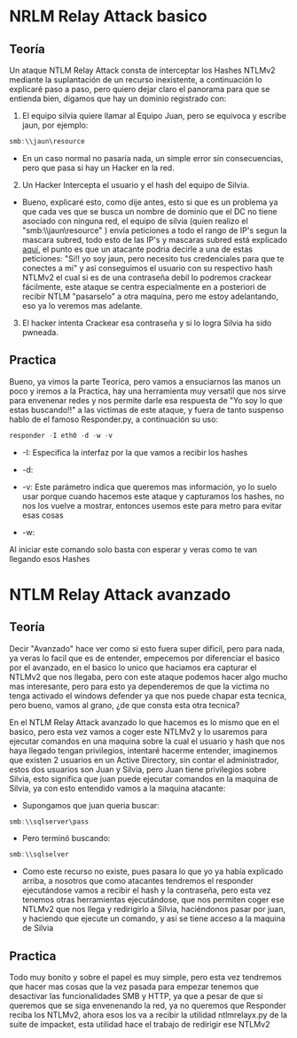 # NRLM Relay Attack basico
## Teoría

Un ataque NTLM Relay Attack consta de interceptar los Hashes NTLMv2 mediante la suplantación de un recurso inexistente, a continuación lo explicaré paso a paso, pero quiero dejar claro el panorama para que se entienda bien, digamos que hay un dominio registrado con:


1. El equipo silvia quiere llamar al Equipo Juan, pero se equivoca y escribe jaun, por ejemplo:

```java
smb:\\jaun\resource
```

- En un caso normal no pasaría nada, un simple error sin consecuencias, pero que pasa si hay un Hacker en la red.

2. Un Hacker Intercepta el usuario y el hash del equipo de Silvia.

- Bueno, explicaré esto, como dije antes, esto si que es un problema ya que cada ves que se busca un nombre de dominio que el DC no tiene asociado con ninguna red, el equipo de silvia (quien realizo el "smb:\\\\jaun\\resource" ) envía peticiones a todo el rango de IP's  segun la mascara subred, todo esto de las IP's y mascaras subred está explicado [aquí](/Redes/Direcciones%20IP/Que%20clases%20hay%20y%20como%20identificarlas), el punto es que un atacante podria decirle a una de estas peticiones: "Si!! yo soy jaun, pero necesito tus credenciales para que te conectes a mi" y asi conseguimos el usuario con su respectivo hash NTLMv2 el cual si es de una contraseña debil lo podremos crackear fácilmente, este ataque se centra especialmente en a posteriori de recibir NTLM "pasarselo" a otra maquina, pero me estoy adelantando, eso ya lo veremos mas adelante.

3. El hacker intenta Crackear esa contraseña y si lo logra Silvia ha sido pwneada.

## Practica

Bueno, ya vimos la parte Teorica, pero vamos a ensuciarnos las manos un poco y iremos a la Practica, hay una herramienta muy versatil que nos sirve para envenenar redes y nos permite darle esa respuesta de "Yo soy lo que estas buscando!!" a las victimas de este ataque, y fuera de tanto suspenso hablo de el famoso Responder.py, a continuación su uso:

```java
responder -I eth0 -d -w -v
```

- -I: Especifica la interfaz por la que vamos a recibir los hashes 

- -d:

- -v: Este parámetro indica que queremos mas información, yo lo suelo usar porque cuando hacemos este ataque y capturamos los hashes, no nos los vuelve a mostrar, entonces usemos este para metro para evitar esas cosas

- -w: 


Al iniciar este comando solo basta con esperar y veras como te van llegando esos Hashes

# NTLM Relay Attack avanzado 

## Teoría

Decir "Avanzado" hace ver como si esto fuera super dificil, pero para nada, ya veras lo facil que es de entender, empecemos por diferenciar el basico por el avanzado, en el basico lo unico que haciamos era  capturar el NTLMv2 que nos llegaba, pero con este ataque podemos hacer algo mucho mas interesante, pero para esto ya dependeremos de que la victima no tenga activado el windows defender ya que nos puede chapar esta tecnica, pero bueno, vamos al grano, ¿de que consta esta otra tecnica?

En el NTLM Relay Attack avanzado lo que hacemos es lo mismo que en el basico, pero esta vez vamos a coger este NTLMv2 y lo usaremos para ejecutar comandos en una maquina sobre la cual el usuario y hash que nos haya llegado tengan privilegios, intentaré hacerme entender, imaginemos que existen 2 usuarios en un Active Directory, sin contar el administrador, estos dos usuarios son Juan y Silvia, pero Juan tiene privilegios sobre Silvia, esto significa que juan puede ejecutar comandos en la maquina de Silvia, ya con esto entendido vamos a la maquina atacante:



- Supongamos que juan queria buscar:

```java
smb:\\sqlserver\pass
```

- Pero terminó buscando:

```java
smb:\\sqlselver
```

- Como este recurso no existe, pues pasara lo que yo ya había explicado arriba, a nosotros que como atacantes tendremos el responder ejecutándose vamos a recibir el hash y la contraseña, pero esta vez tenemos otras herramientas ejecutándose, que nos permiten coger ese NTLMv2 que nos llega y redirigirlo a Silvia, haciéndonos pasar por juan, y haciendo que ejecute un comando, y asi se tiene acceso a la maquina de Silvia

## Practica

Todo muy bonito y sobre el papel es muy simple, pero esta vez tendremos que hacer mas cosas que la vez pasada para empezar tenemos que desactivar las funcionalidades SMB y HTTP, ya que a pesar de que si queremos que se siga envenenando la red, ya no queremos que Responder reciba los NTLMv2, ahora esos los va a recibir la utilidad ntlmrelayx.py de la suite de impacket, esta utilidad hace el trabajo de redirigir ese NTLMv2 